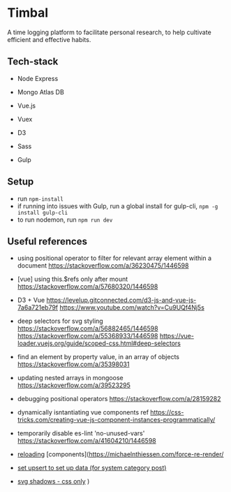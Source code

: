 # Timbal

A time logging platform to facilitate personal research, to help cultivate efficient and effective habits.

## Tech-stack

- Node Express
- Mongo Atlas DB
- Vue.js
- Vuex
- D3

- Sass
- Gulp

## Setup

- run `npm-install`
- if running into issues with Gulp, run a global install for gulp-cli, `npm -g install gulp-cli`
- to run nodemon, run `npm run dev`

## Useful references

- using positional operator to filter for relevant array element within a document https://stackoverflow.com/a/36230475/1446598
- [vue] using this.\$refs only after mount https://stackoverflow.com/a/57680320/1446598

- D3 + Vue https://levelup.gitconnected.com/d3-js-and-vue-js-7a6a721eb79f https://www.youtube.com/watch?v=Cu9UQf4Nj5s

- deep selectors for svg styling https://stackoverflow.com/a/56882465/1446598 https://stackoverflow.com/a/55368933/1446598 https://vue-loader.vuejs.org/guide/scoped-css.html#deep-selectors

- find an element by property value, in an array of objects https://stackoverflow.com/a/35398031

- updating nested arrays in mongoose https://stackoverflow.com/a/39523295
- debugging positional operators https://stackoverflow.com/a/28159282

- dynamically isntantiating vue components ref https://css-tricks.com/creating-vue-js-component-instances-programmatically/

- temporarily disable es-lint 'no-unused-vars' https://stackoverflow.com/a/41604210/1446598

- [reloading](https://stackoverflow.com/questions/47683728/vue-reload-child-component) [components](https://michaelnthiessen.com/force-re-render/

- [set upsert to set up data (for system category post)](https://stackoverflow.com/a/33401897/1446598)

- [svg shadows - css only](https://stackoverflow.com/a/55666850/1446598) )

